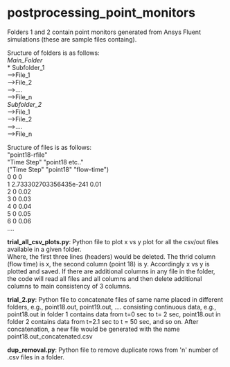 # postprocessing_point_monitors<br />

Folders 1 and 2 contain point monitors generated from Ansys Fluent simulations (these are sample files containg).<br />


Sructure of folders is as follows: <br />
*Main_Folder* <br />
    * Subfolder_1 <br />
      -->File_1 <br />
      -->File_2 <br />
      -->....<br />
      -->File_n<br />
    _Subfolder_2_<br />
      -->File_1<br />
      -->File_2<br />
      -->....<br />
      -->File_n<br />

Sructure of files is as follows: <br /> 
"point18-rfile" <br />
"Time Step" "point18 etc.." <br />
("Time Step" "point18" "flow-time") <br />
0 0 0 <br />
1 2.733302703356435e-241 0.01 <br />
2 0 0.02 <br />
3 0 0.03 <br />
4 0 0.04 <br />
5 0 0.05 <br />
6 0 0.06 <br />
.... <br />

**trial_all_csv_plots.py**: Python file to plot x vs y plot for all the csv/out files available in a given folder. <br />
Where, the first three lines (headers) would be deleted. The thrid column (flow time) is x, the second column (point 18) is y. Accordingly x vs y is plotted and saved. 
If there are additional columns in any file in the folder, the code will read all files and all columns and then delete additional columns to main consistency of 3 columns. <br />

**trial_2.py**: Python file to concatenate files of same name placed in different folders, e.g., point18.out, point19.out, .... consisting continuous data, e.g., point18.out in folder 1 contains data from t=0 sec to t= 2 sec, point18.out in folder 2 contains data from t=2.1 sec to t = 50 sec, and so on. After concatenation, a new file would be generated with the name point18.out_concatenated.csv  <br />

**dup_removal.py**: Python file to remove duplicate rows from 'n' number of .csv files in a folder. <br />


